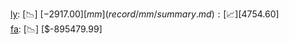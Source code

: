 [ly](record/ly/summary.md): [📉] [$-2917.00]  
[mm](record/mm/summary.md): [📈] [$4754.60]  
[fa](record/fa/summary.md): [📉] [$-895479.99]  
